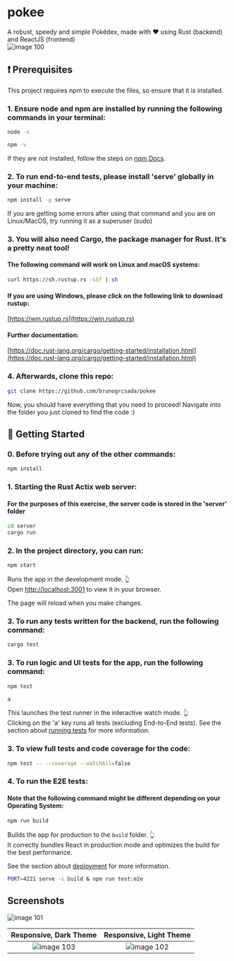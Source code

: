 # pokee
A robust, speedy and simple Pokédex, made with ❤️ using Rust (backend) and ReactJS (frontend)  
![image 100](https://user-images.githubusercontent.com/54673205/169497380-1cf12f9d-d45d-4ac9-a4c3-eb7500dea619.png)

## :heavy_exclamation_mark: Prerequisites

This project requires npm to execute the files, so ensure that it is installed.


### 1. Ensure node and npm are installed by running the following commands in your terminal:

```sh
node -v
```
```sh
npm -v
```
If they are not installed, follow the steps on [npm Docs](https://docs.npmjs.com/downloading-and-installing-node-js-and-npm).

### 2. To run end-to-end tests, please install 'serve' globally in your machine:

```sh
npm install -g serve
```
If you are getting some errors after using that command and you are on Linux/MacOS, try running it as a superuser (sudo)

### 3. You will also need Cargo, the package manager for Rust. It's a pretty neat tool!

#### The following command will work on Linux and macOS systems:

```sh
curl https://sh.rustup.rs -sSf | sh
```

#### If you are using Windows, please click on the following link to download rustup:

[https://win.rustup.rs](https://win.rustup.rs)

#### Further documentation: 
[https://doc.rust-lang.org/cargo/getting-started/installation.html](https://doc.rust-lang.org/cargo/getting-started/installation.html)

### 4. Afterwards, clone this repo:

```sh
git clone https://github.com/brunogrcsada/pokee
```

Now, you should have everything that you need to proceed! Navigate into the folder you just cloned to find the code :)
  
## :book: Getting Started

### 0. Before trying out any of the other commands:

```sh
npm install
```

### 1. Starting the Rust Actix web server:

#### For the purposes of this exercise, the server code is stored in the 'server' folder

```sh
cd server
cargo run
```

### 2. In the project directory, you can run:

```sh
npm start
```

Runs the app in the development mode. :point_up_2: \
Open [http://localhost:3001](http://localhost:3001) to view it in your browser.

The page will reload when you make changes.

### 3. To run any tests written for the backend, run the following command:

```sh
cargo test
```

### 3. To run logic and UI tests for the app, run the following command:

```sh
npm test
```
```sh
a
```
 
This launches the test runner in the interactive watch mode. :point_up_2: \
Clicking on the 'a' key runs all tests (excluding End-to-End tests).
See the section about [running tests](https://facebook.github.io/create-react-app/docs/running-tests) for more information.

### 3. To view full tests and code coverage for the code:

```sh
npm test -- --coverage --watchAll=false
```

### 4. To run the E2E tests:
#### Note that the following command might be different depending on your Operating System:

```sh
npm run build
```
Builds the app for production to the `build` folder. :point_up_2: \
It correctly bundles React in production mode and optimizes the build for the best performance.

See the section about [deployment](https://facebook.github.io/create-react-app/docs/deployment) for more information.

```sh
PORT=4221 serve -s build & npm run test:e2e
```

## Screenshots

![image 101](https://user-images.githubusercontent.com/54673205/169497514-136399f8-6108-4016-98e8-b0e5b7612666.png)

Responsive, Dark Theme      |  Responsive, Light Theme
:-------------------------:|:-------------------------:
![image 103](https://user-images.githubusercontent.com/54673205/169497520-50a2cb25-56bc-4073-9e00-f6a1d4037bd1.png)|![image 102](https://user-images.githubusercontent.com/54673205/169497524-46f5ab3b-c5d6-45ce-bf9f-be0cdd358e7c.png)
